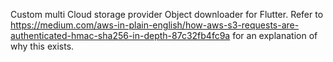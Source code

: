 Custom multi Cloud storage provider Object downloader for Flutter.
Refer to https://medium.com/aws-in-plain-english/how-aws-s3-requests-are-authenticated-hmac-sha256-in-depth-87c32fb4fc9a for an explanation of why this exists.
